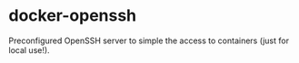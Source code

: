 # docker-openssh
Preconfigured OpenSSH server to simple the access to containers (just for local use!).
